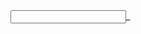 <link rel="stylesheet" href="scrollnumber.css">
<script src="https://ajax.googleapis.com/ajax/libs/jquery/3.6.0/jquery.min.js"></script>
<script type="text/javascript" src="scrollnumber.js"></script>
<input type="text" class="scrollnumber">_
<script>
  $('input.scrollnumber').scrollnumber();
</script>
